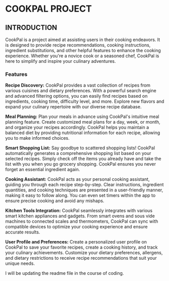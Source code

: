 # COOKPAL PROJECT
## INTRODUCTION
CookPal is a project aimed at assisting users in their cooking endeavors. It is designed to provide recipe recommendations, cooking instructions, ingredient substitutions, and other helpful features to enhance the cooking experience. Whether you're a novice cook or a seasoned chef, CookPal is here to simplify and inspire your culinary adventures.

### Features
**Recipe Discovery:** CookPal provides a vast collection of recipes from various cuisines and dietary preferences. With a powerful search engine and advanced filtering options, you can easily find recipes based on ingredients, cooking time, difficulty level, and more. Explore new flavors and expand your culinary repertoire with our diverse recipe database.

**Meal Planning:** Plan your meals in advance using CookPal's intuitive meal planning feature. Create customized meal plans for a day, week, or month, and organize your recipes accordingly. CookPal helps you maintain a balanced diet by providing nutritional information for each recipe, allowing you to make informed choices.

**Smart Shopping List:** Say goodbye to scattered shopping lists! CookPal automatically generates a comprehensive shopping list based on your selected recipes. Simply check off the items you already have and take the list with you when you go grocery shopping. CookPal ensures you never forget an essential ingredient again.

**Cooking Assistant:** CookPal acts as your personal cooking assistant, guiding you through each recipe step-by-step. Clear instructions, ingredient quantities, and cooking techniques are presented in a user-friendly manner, making it easy to follow along. You can even set timers within the app to ensure precise cooking and avoid any mishaps.

**Kitchen Tools Integration:** CookPal seamlessly integrates with various smart kitchen appliances and gadgets. From smart ovens and sous vide machines to connected scales and thermometers, CookPal can sync with compatible devices to optimize your cooking experience and ensure accurate results.

**User Profile and Preferences:** Create a personalized user profile on CookPal to save your favorite recipes, create a cooking history, and track your culinary achievements. Customize your dietary preferences, allergens, and dietary restrictions to receive recipe recommendations that suit your unique needs.

I will be updating the readme file in the course of coding.
